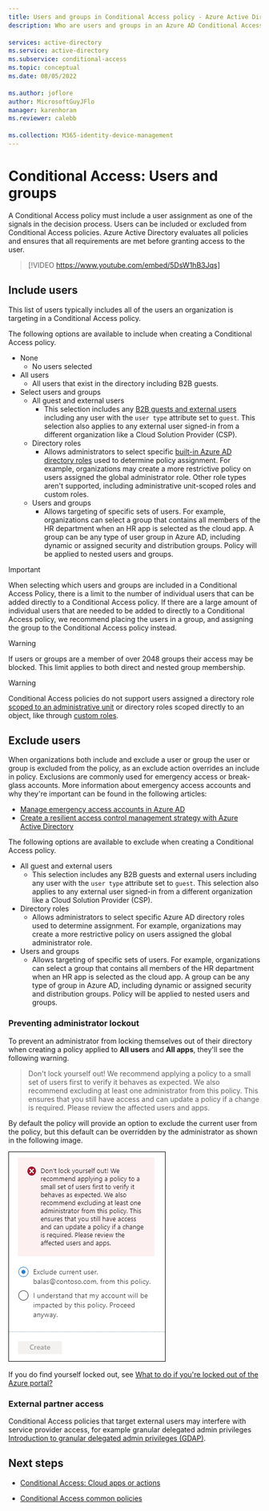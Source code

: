 ```yaml
---
title: Users and groups in Conditional Access policy - Azure Active Directory
description: Who are users and groups in an Azure AD Conditional Access policy

services: active-directory
ms.service: active-directory
ms.subservice: conditional-access
ms.topic: conceptual
ms.date: 08/05/2022

ms.author: joflore
author: MicrosoftGuyJFlo
manager: karenhoran
ms.reviewer: calebb

ms.collection: M365-identity-device-management
---
```

# Conditional Access: Users and groups

A Conditional Access policy must include a user assignment as one of the signals in the decision process. Users can be included or excluded from Conditional Access policies. Azure Active Directory evaluates all policies and ensures that all requirements are met before granting access to the user. 

> [!VIDEO https://www.youtube.com/embed/5DsW1hB3Jqs]

## Include users

This list of users typically includes all of the users an organization is targeting in a Conditional Access policy. 

The following options are available to include when creating a Conditional Access policy.

- None
   - No users selected
- All users
   - All users that exist in the directory including B2B guests.
- Select users and groups
   - All guest and external users
      - This selection includes any [B2B guests and external users](../external-identities/external-identities-overview.md) including any user with the `user type` attribute set to `guest`. This selection also applies to any external user signed-in from a different organization like a Cloud Solution Provider (CSP). 
   - Directory roles
      - Allows administrators to select specific [built-in Azure AD directory roles](../roles/permissions-reference.md) used to determine policy assignment. For example, organizations may create a more restrictive policy on users assigned the global administrator role. Other role types aren't supported, including administrative unit-scoped roles and custom roles.
   - Users and groups
      - Allows targeting of specific sets of users. For example, organizations can select a group that contains all members of the HR department when an HR app is selected as the cloud app. A group can be any type of user group in Azure AD, including dynamic or assigned security and distribution groups. Policy will be applied to nested users and groups.

> [!IMPORTANT]
> When selecting which users and groups are included in a Conditional Access Policy, there is a limit to the number of individual users that can be added directly to a Conditional Access policy. If there are a large amount of individual users that are needed to be added to directly to a Conditional Access policy, we recommend placing the users in a group, and assigning the group to the Conditional Access policy instead.

> [!WARNING]
> If users or groups are a member of over 2048 groups their access may be blocked. This limit applies to both direct and nested group membership.

> [!WARNING]
> Conditional Access policies do not support users assigned a directory role [scoped to an administrative unit](../roles/admin-units-assign-roles.md) or directory roles scoped directly to an object, like through [custom roles](../roles/custom-create.md).

## Exclude users

When organizations both include and exclude a user or group the user or group is excluded from the policy, as an exclude action overrides an include in policy. Exclusions are commonly used for emergency access or break-glass accounts. More information about emergency access accounts and why they're important can be found in the following articles: 

* [Manage emergency access accounts in Azure AD](../roles/security-emergency-access.md)
* [Create a resilient access control management strategy with Azure Active Directory](../authentication/concept-resilient-controls.md)

The following options are available to exclude when creating a Conditional Access policy.

- All guest and external users
   - This selection includes any B2B guests and external users including any user with the `user type` attribute set to `guest`. This selection also applies to any external user signed-in from a different organization like a Cloud Solution Provider (CSP). 
- Directory roles
   - Allows administrators to select specific Azure AD directory roles used to determine assignment. For example, organizations may create a more restrictive policy on users assigned the global administrator role.
- Users and groups
   - Allows targeting of specific sets of users. For example, organizations can select a group that contains all members of the HR department when an HR app is selected as the cloud app. A group can be any type of group in Azure AD, including dynamic or assigned security and distribution groups. Policy will be applied to nested users and groups.

### Preventing administrator lockout

To prevent an administrator from locking themselves out of their directory when creating a policy applied to **All users** and **All apps**, they'll see the following warning.

> Don't lock yourself out! We recommend applying a policy to a small set of users first to verify it behaves as expected. We also recommend excluding at least one administrator from this policy. This ensures that you still have access and can update a policy if a change is required. Please review the affected users and apps.

By default the policy will provide an option to exclude the current user from the policy, but this default can be overridden by the administrator as shown in the following image. 

![Warning, don't lock yourself out!](./media/concept-conditional-access-users-groups/conditional-access-users-and-groups-lockout-warning.png)

If you do find yourself locked out, see [What to do if you're locked out of the Azure portal?](troubleshoot-conditional-access.md#what-to-do-if-youre-locked-out-of-the-azure-portal)

### External partner access

Conditional Access policies that target external users may interfere with service provider access, for example granular delegated admin privileges [Introduction to granular delegated admin privileges (GDAP)](/partner-center/gdap-introduction).

## Next steps

- [Conditional Access: Cloud apps or actions](concept-conditional-access-cloud-apps.md)

- [Conditional Access common policies](concept-conditional-access-policy-common.md)
